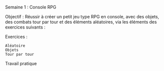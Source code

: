 Semaine 1 : Console RPG
  
  Objectif : Réussir à créer un petit jeu type RPG en console, avec des objets, des combats tour par tour et des éléments aléatoires, via les éléments des exercices suivants :
  
  Exercices :
    
    Aléatoire
    Objets
    Tour par tour
    
  Travail pratique
